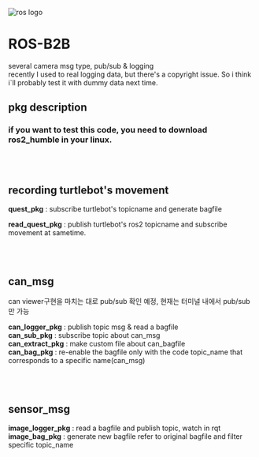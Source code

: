 
![ros logo](https://github.com/JeongWilly/ROS-B2B/assets/109045231/7de15729-4c50-42af-8adb-38c4095c04e4)
# ROS-B2B  
several camera msg type, pub/sub & logging  
recently I used to real logging data, but there's a copyright issue. So i think i`ll probably test it with dummy data next time.


## pkg description 
###  if you want to test this code, you need to download ros2_humble in your linux.  

<br></br>
## recording turtlebot's movement
<b>quest_pkg</b> : subscribe turtlebot's topicname and generate bagfile  

<b>read_quest_pkg</b> : publish turtlebot's ros2 topicname and subscribe movement at sametime.   

<br></br>  
## can_msg
can viewer구현을 마치는 대로 pub/sub 확인 예정, 현재는 터미널 내에서 pub/sub만 가능

<b>can_logger_pkg</b> : publish topic msg & read a bagfile   
<b>can_sub_pkg</b> : subscribe topic about can_msg    
<b>can_extract_pkg</b> : make custom file about can_bagfile  
<b>can_bag_pkg</b> : re-enable the bagfile only with the code topic_name that corresponds to a specific name(can_msg)

<br></br>
## sensor_msg  
<b>image_logger_pkg</b> : read a bagfile and publish topic, watch in rqt   
<b>image_bag_pkg</b> : generate new bagfile refer to original bagfile and filter specific topic_name  

